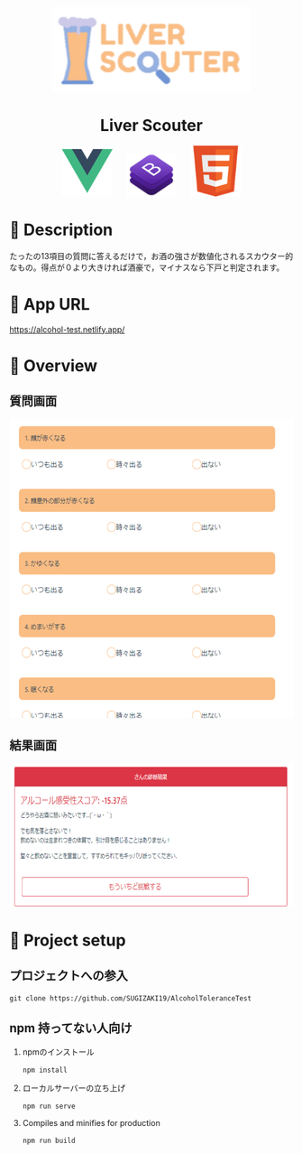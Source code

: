 

<div align="center">
    <img src="src/assets/scouter_logo_opaque.png"style="width:350px;"></img>
    <h1>Liver Scouter</h1>
    <img src="src/assets/logo.png" style="width:90px; margin-right:20px;">
    <img src="src/assets/bootstrap-stack.png" style="width:90px;margin-right:20px;">
    <img src="src/assets/HTML5_Badge_256.png" style="width:90px;">
</div>

# 🍺 Description
たったの13項目の質問に答えるだけで，お酒の強さが数値化されるスカウター的なもの。得点が０より大きければ酒豪で，マイナスなら下戸と判定されます。

# 🍺 App URL
https://alcohol-test.netlify.app/

# 🍺 Overview
## 質問画面
<img src="src/assets/demo.png">

## 結果画面
<img src="src/assets/result_weak.png">

# 🍻 Project setup
## プロジェクトへの参入

```
git clone https://github.com/SUGIZAKI19/AlcoholToleranceTest
```

## npm 持ってない人向け
1.  npmのインストール
    ```
    npm install
    ```

2.  ローカルサーバーの立ち上げ
    ```
    npm run serve
    ```

3.  Compiles and minifies for production
    ```
    npm run build
    ```

